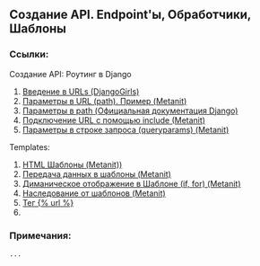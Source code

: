 ## Создание API. Endpoint'ы, Обработчики, Шаблоны


### Ссылки:

Создание API: Роутинг в Django  
1. [Введение в URLs (DjangoGirls)](https://tutorial.djangogirls.org/ru/django_urls/)
2. [Параметры в URL (path). Пример (Metanit)](https://metanit.com/python/django/3.3.php)
3. [Параметры в path (Официальная документация Django)](https://docs.djangoproject.com/en/5.0/topics/http/urls/#example)
4. [Подключение URL с помощью include (Metanit)](https://metanit.com/python/django/3.6.php)
5. [Параметры в строке запроса (queryparams) (Metanit)](https://metanit.com/python/django/3.4.php)

Templates:
1. [HTML Шаблоны (Metanit))](https://metanit.com/python/django/2.1.php)
2. [Передача данных в шаблоны (Metanit)](https://metanit.com/python/django/2.3.php)
3. [Диманическое отображение в Шаблоне (if, for) (Metanit)](https://metanit.com/python/django/2.7.php)
3. [Наследование от шаблонов (Metanit)](https://metanit.com/python/django/2.6.php)
4. [Тег {% url %}](https://docs.djangoproject.com/en/5.0/topics/http/urls/#reverse-resolution-of-urls)
5. 

### Примечания:
`...`

